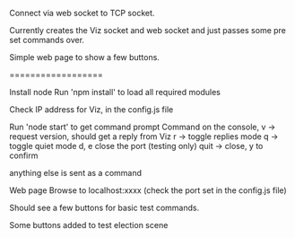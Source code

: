 Connect via web socket to TCP socket.

Currently creates the Viz socket and web socket and just passes some pre set commands over.

Simple web page to show a few buttons.

==================

Install node
Run 'npm install' to load all required modules

Check IP address for Viz, in the config.js file

Run 'node start' to get command prompt
Command on the console,
  v -> request version, should get a reply from Viz
  r -> toggle replies mode
  q -> toggle quiet mode
  d, e close the port (testing only)
  quit -> close, y to confirm

  anything else is sent as a command

Web page
  Browse to localhost:xxxx   (check the port set in the config.js file)

  Should see a few buttons for basic test commands.
  
  Some buttons added to test election scene
   